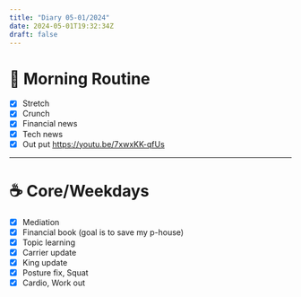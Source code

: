 ```yaml
---
title: "Diary 05-01/2024"  
date: 2024-05-01T19:32:34Z
draft: false
---
```



# 🍳 Morning Routine

- [x]  Stretch
- [x]  Crunch
- [x]  Financial news
- [x]  Tech news
- [x]  Out put https://youtu.be/7xwxKK-qfUs

---

# ☕ Core/Weekdays

- [x]  Mediation
- [x]  Financial book (goal is to save my p-house)
- [x]  Topic learning
- [x]  Carrier update
- [x]  King update
- [x]  Posture fix, Squat
- [x]  Cardio, Work out